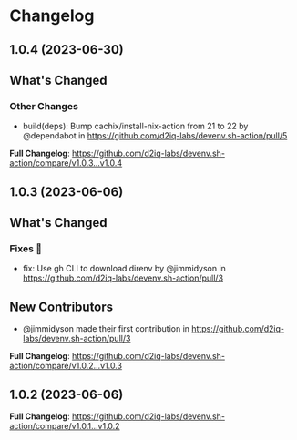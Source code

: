 # Changelog

## 1.0.4 (2023-06-30)

<!-- Release notes generated using configuration in .github/release.yaml at v1.0.4 -->

## What's Changed
### Other Changes
* build(deps): Bump cachix/install-nix-action from 21 to 22 by @dependabot in https://github.com/d2iq-labs/devenv.sh-action/pull/5


**Full Changelog**: https://github.com/d2iq-labs/devenv.sh-action/compare/v1.0.3...v1.0.4

## 1.0.3 (2023-06-06)

<!-- Release notes generated using configuration in .github/release.yaml at main -->

## What's Changed
### Fixes 🔧
* fix: Use gh CLI to download direnv by @jimmidyson in https://github.com/d2iq-labs/devenv.sh-action/pull/3

## New Contributors
* @jimmidyson made their first contribution in https://github.com/d2iq-labs/devenv.sh-action/pull/3

**Full Changelog**: https://github.com/d2iq-labs/devenv.sh-action/compare/v1.0.2...v1.0.3

## 1.0.2 (2023-06-06)

<!-- Release notes generated using configuration in .github/release.yaml at main -->



**Full Changelog**: https://github.com/d2iq-labs/devenv.sh-action/compare/v1.0.1...v1.0.2
